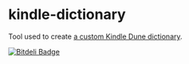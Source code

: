 # kindle-dictionary

Tool used to create
[a custom Kindle Dune dictionary](http://gum.co/dune-dictionary).



[![Bitdeli Badge](https://d2weczhvl823v0.cloudfront.net/jakemcc/kindle-dictionary/trend.png)](https://bitdeli.com/free "Bitdeli Badge")

